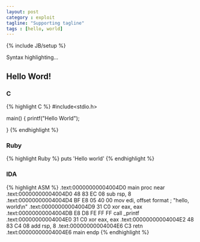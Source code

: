 ```yaml
---
layout: post
category : exploit
tagline: "Supporting tagline"
tags : [hello, world]
---
```

{% include JB/setup %}

Syntax highlighting...

## Hello Word!

### C

{% highlight C %}
#include<stdio.h>

main()
{
  printf("Hello World");

}
{% endhighlight %}


### Ruby

{% highlight Ruby %}
puts 'Hello world'
{% endhighlight %}


### IDA

{% highlight ASM %}
.text:00000000004004D0 main proc near
.text:00000000004004D0 48 83 EC 08 sub rsp, 8
.text:00000000004004D4 BF E8 05 40 00 mov edi, offset format ; "hello, world\n"
.text:00000000004004D9 31 C0 xor eax, eax
.text:00000000004004DB E8 D8 FE FF FF call _printf
.text:00000000004004E0 31 C0 xor eax, eax
.text:00000000004004E2 48 83 C4 08 add rsp, 8
.text:00000000004004E6 C3 retn
.text:00000000004004E6 main endp
{% endhighlight %}

<!--
### Examples

This website is created with Jekyll. [Other Jekyll websites](https://github.com/mojombo/jekyll/wiki/Sites).
-->